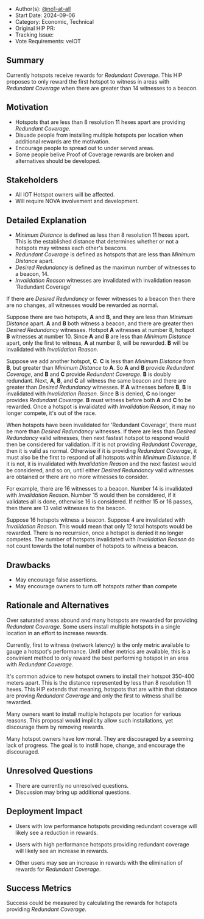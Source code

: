 - Author(s): [@no1-at-all](https://github.com/No1-at-all)
- Start Date: 2024-09-06
- Category: Economic, Technical
- Original HIP PR: 
- Tracking Issue: 
- Vote Requirements: veIOT

## Summary
Currently hotspots receive rewards for *Redundant Coverage*.  This HIP proposes to only reward the first hotspot to witness in areas with *Redundant Coverage* when there are greater than 14 witnesses to a beacon.
## Motivation
- Hotspots that are less than 8 resolution 11 hexes apart are providing *Redundant Coverage*.
- Disuade people from installing multiple hotspots per location when additional rewards are the motivation.
- Encourage people to spread out to under served areas.
- Some people belive Proof of Coverage rewards are broken and alternatives should be developed.

## Stakeholders
- All IOT Hotspot owners will be affected.
- Will require NOVA involvement and development.

## Detailed Explanation

- *Minimum Distance* is defined as less than 8 resolution 11 hexes apart.  This is the established distance that determines whether or not a hotspots may witness each other's beacons.
- *Redundant Coverage* is defined as hotspots that are less than *Minimum Distance* apart.
- *Desired Redundancy* is defined as the maximun number of witnesses to a beacon, 14.
- *Invalidation Reason* witnesses are invalidated with invalidation reason 'Redundant Coverage'

If there are *Desired Redundancy* or fewer witnesses to a beacon then there are no changes, all witnesses would be rewarded as normal.

Suppose there are two hotspots, **A** and **B**, and they are less than *Minimum Distance* apart.  **A** and **B** both witness a beacon, and there are greater then *Desired Redundancy* witnesses. Hotspot **A** witnesses at number 8, hotspot **B** witnesses at number 10. Since **A** and **B** are less than *Minimum Distance* apart, only the first to witness, **A** at number 8, will be rewarded.  **B** will be invalidated with *Invalidation Reason*. 

Suppose we add another hotspot, **C**. **C** is less than *Minimum Distance* from **B**, but greater than *Minimum Distance* to **A**.  So **A** and **B** provide *Redundant Coverage*, and **B** and **C** provide *Redundant Coverage*.  **B** is doubly redundant.  Next,  **A**, **B**, and **C** all witness the same beacon and there are greater than *Desired Redundancy* witnesses.  If **A** witnesses before **B**, **B** is invalidated with *Invalidation Reason*.  Since **B** is denied, **C** no longer provides *Redundant Coverage*. **B** must witness before both **A** and **C** to be rewarded.  Once a hotspot is invalidated with *Invalidation Reason*, it may no longer compete, it's out of the race.

When hotspots have been invalidated for 'Redundant Coverage', there must be more than *Desired Redundancy* witnesses.  If there are less than *Desired Redundancy* valid witnesses, then next fastest hotspot to respond would then be considered for validation.  If it is not providing *Redundant Coverage*, then it is valid as normal.  Otherwise if it is providing *Redundant Coverage*, it must also be the first to respond of all hotspots within *Minimum Distance*. If it is not, it is invalidated with *Invalidation Reason* and  the next fastest would be considered, and so on, until either *Desired Redundancy* valid witnesses are obtained or there are no more witnesses to consider.  

For example, there are 16 witnesses to a beacon.  Number 14 is invalidated with *Invalidation Reason*.  Number 15 would then be considered, if it validates all is done, otherwise 16 is considered. If neither 15 or 16 passes, then there are 13 valid witnesses to the beacon.

Suppose 16 hotspots witness a beacon.  Suppose 4 are invalidated with *Invalidation Reason*.  This would mean that only 12 total hotspots would be rewarded.  There is no recurrsion, once a hotspot is denied it no longer competes.  The number of hotspots invalidated with *Invalidation Reason* do not count towards the total number of hotspots to witness a beacon.

## Drawbacks
- May encourage false assertions.
- May encourage owners to turn off hotspots rather than compete

## Rationale and Alternatives
Over saturated areas abound and many hotspots are rewarded for providing *Redundant Coverage*.  Some users install multiple hotspots in a single location in an effort to increase rewards.  

Currently, first to witness (network latency) is the only metric available to gauge a hotspot's performance.  Until other metrics are available, this is a convinient method to only reward the best performing hotspot in an area with *Redundant Coverage*.

It's common advice to new hotspot owners to install their hotspot 350-400 meters apart.  This is the distance represented by less than 8 resolution 11 hexes.  This HIP extends that meaning, hotspots that are within that distance are proving *Redundant Coverage* and only the first to witness shall be rewarded.

Many owners want to install multiple hotspots per location for various reasons.  This proposal would implicity allow such installations, yet discourage them by removing rewards.

Many hotspot owners have low moral.  They are discouraged by a seeming lack of progress.  The goal is to instill hope, change, and encourage the discouraged.

## Unresolved Questions
- There are currently no unresolved questions.
- Discussion may bring up additional questions.

## Deployment Impact
- Users with low performance hotspots providing redundant coverage will likely see a reduction in rewards. 

- Users with high performance hotspots providing redundant coverage will likely see an increase in rewards.  

- Other users may see an increase in rewards with the elimination of rewards for *Redundant Coverage*.

## Success Metrics
Success could be measured by calculating the rewards for hotspots providing *Redundant Coverage*.

